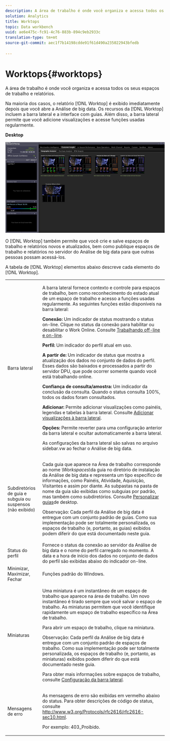 ```yaml
---
description: A área de trabalho é onde você organiza e acessa todos os seus espaços de trabalho e relatórios.
solution: Analytics
title: Worktops
topic: Data workbench
uuid: ae6e475c-fc91-4c76-883b-894c9eb2933c
translation-type: tm+mt
source-git-commit: aec1f7b14198cdde91f61d490a235022943bfedb

---
```



# Worktops{#worktops}

A área de trabalho é onde você organiza e acessa todos os seus espaços de trabalho e relatórios.

Na maioria dos casos, o relatório [!DNL Worktop] é exibido imediatamente depois que você abre a Análise de big data. Os recursos da [!DNL Worktop] incluem a barra lateral e a interface com guias. Além disso, a barra lateral permite que você adicione visualizações e acesse funções usadas regularmente.

**Desktop**

![](assets/client-wktp.png)

O [!DNL Worktop] também permite que você crie e salve espaços de trabalho e relatórios novos e atualizados, bem como publique espaços de trabalho e relatórios no servidor do Análise de big data para que outras pessoas possam acessá-los.

A tabela de [!DNL Worktop] elementos abaixo descreve cada elemento do [!DNL Worktop].

<table id="table_CB1DBB7DE8E2450A8C57601531BBD689"> 
 <tbody> 
  <tr> 
   <td colname="col1"> Barra lateral </td> 
   <td colname="col2"> <p>A barra lateral fornece contexto e controle para espaços de trabalho, bem como reconhecimento do estado atual de um espaço de trabalho e acesso a funções usadas regularmente. As seguintes funções estão disponíveis na barra lateral: </p> <p> <b>Conexão:</b> Um indicador de status mostrando o status on-line. Clique no status da conexão para habilitar ou desabilitar <span class="wintitle"> o Work Online</span>. Consulte <a href="../../home/c-get-started/c-off-on.md#concept-cef8758ede044b18b3558376c5eb9f54"> Trabalhando off-line e on-line</a>. </p> <p> <b>Perfil:</b> Um indicador do perfil atual em uso. </p> <p> <b>A partir de: </b>Um indicador de status que mostra a atualização dos dados no conjunto de dados do perfil. Esses dados são baixados e processados a partir do servidor DPU, que pode ocorrer somente quando você está trabalhando online. </p> <p> <b>Confiança de consulta/amostra:</b> Um indicador da conclusão da consulta. Quando o status consulta 100%, todos os dados foram consultados. </p> <p> <b>Adicionar:</b> Permite adicionar visualizações como painéis, legendas e tabelas à barra lateral. Consulte <a href="../../home/c-get-started/c-config-sidebar.md#section-666f70a405db4f8d8eaffa567ffcac06"> Adicionar visualizações à barra lateral</a>. </p> <p> <b>Opções:</b> Permite reverter para uma configuração anterior da barra lateral e ocultar automaticamente a barra lateral. </p> <p>As configurações da barra lateral são salvas no arquivo <span class="filepath"> sidebar.vw</span> ao fechar o Análise de big data. </p> </td> 
  </tr> 
  <tr> 
   <td colname="col1"> <p>Subdiretórios de guia e subguia ou suspensos (não exibido) </p> </td> 
   <td colname="col2"> <p>Cada guia que aparece na <span class="wintitle"> Área de trabalho</span> corresponde ao nome <i>\Workspaces\</i>da guia no diretório de instalação da Análise de big data<i></i> e representa um tipo específico de informações, como Painéis, Atividade, Aquisição, Visitantes e assim por diante. As subpastas na pasta de nome da guia são exibidas como subguias por padrão, mas também como subdiretórios. Consulte <a href="../../home/c-get-started/c-intf-anlys-ftrs/c-cstm-wktp-tabs/c-cstm-wktp-tabs.md#concept-0f1e6061b03949199326dc6df71a52bc"> Personalizar guias</a>de desktop. </p> <p> <p>Observação:  Cada perfil da Análise de big data é entregue com um conjunto padrão de guias. Como sua implementação pode ser totalmente personalizada, os espaços de trabalho (e, portanto, as guias) exibidos podem diferir do que está documentado neste guia. </p> </p> </td> 
  </tr> 
  <tr> 
   <td colname="col1"> Status do perfil </td> 
   <td colname="col2"> Fornece o status da conexão ao servidor da Análise de big data e o nome do perfil carregado no momento. A data e a hora de início dos dados no conjunto de dados do perfil são exibidas abaixo do indicador on-line. </td> 
  </tr> 
  <tr> 
   <td colname="col1"> Minimizar, Maximizar, Fechar </td> 
   <td colname="col2"> Funções padrão do Windows. </td> 
  </tr> 
  <tr> 
   <td colname="col1"> Miniaturas </td> 
   <td colname="col2"> <p>Uma miniatura é um instantâneo de um espaço de trabalho que aparece na <span class="wintitle"> área de trabalho</span>. Um novo instantâneo é tirado sempre que você salvar o espaço de trabalho. As miniaturas permitem que você identifique rapidamente um espaço de trabalho específico na <span class="wintitle"> Área de trabalho</span>. </p> <p>Para abrir um espaço de trabalho, clique na miniatura. </p> <p> <p>Observação:  Cada perfil da Análise de big data é entregue com um conjunto padrão de espaços de trabalho. Como sua implementação pode ser totalmente personalizada, os espaços de trabalho (e, portanto, as miniaturas) exibidos podem diferir do que está documentado neste guia. </p> </p> <p>Para obter mais informações sobre espaços de trabalho, consulte <a href="../../home/c-get-started/c-config-sidebar.md#concept-41db771b302e43018e5a9daa40b397e6"> Configuração da barra lateral</a>. </p> </td> 
  </tr> 
  <tr> 
   <td colname="col1"> Mensagens de erro </td> 
   <td colname="col2"> <p>As mensagens de erro são exibidas em vermelho abaixo do status. Para obter descrições de código de status, consulte <a href="http://www.w3.org/Protocols/rfc2616/rfc2616-sec10.html" format="http" scope="external"> http://www.w3.org/Protocols/rfc2616/rfc2616-sec10.html</a>. </p> <p>Por exemplo: 403_Proibido. </p> </td> 
  </tr> 
 </tbody> 
</table>

